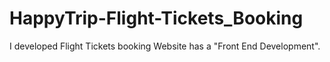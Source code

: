 # HappyTrip-Flight-Tickets_Booking
I developed Flight Tickets booking Website has a  "Front End Development". 
